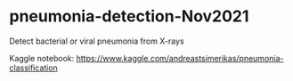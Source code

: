 # pneumonia-detection-Nov2021
Detect bacterial or viral pneumonia from X-rays

Kaggle notebook:
https://www.kaggle.com/andreastsimerikas/pneumonia-classification
